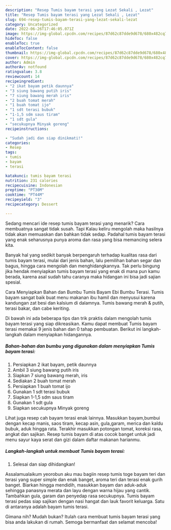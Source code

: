 ```yaml
---
description: "Resep Tumis bayam terasi yang Lezat Sekali , Lezat"
title: "Resep Tumis bayam terasi yang Lezat Sekali , Lezat"
slug: 694-resep-tumis-bayam-terasi-yang-lezat-sekali-lezat
category: Uncategorized
date: 2022-06-26T17:46:05.071Z
image: https://img-global.cpcdn.com/recipes/87d62c87dde9d678/680x482cq70/tumis-bayam-terasi-foto-resep-utama.jpg
hideToc: false
enableToc: true
enableTocContent: false
thumbnail: https://img-global.cpcdn.com/recipes/87d62c87dde9d678/680x482cq70/tumis-bayam-terasi-foto-resep-utama.jpg
cover: https://img-global.cpcdn.com/recipes/87d62c87dde9d678/680x482cq70/tumis-bayam-terasi-foto-resep-utama.jpg
author: Admin
authorAv: notfound
ratingvalue: 3.8
reviewcount: 14
recipeingredient:
- "2 ikat bayam petik daunnya"
- "3 siung bawang putih iris"
- "7 siung bawang merah iris"
- "2 buah tomat merah"
- "1 buah tomat ijo"
- "1 sdt terasi bubuk"
- "1-1,5 sdm saus tiram"
- "1 sdt gula"
- "secukupnya Minyak goreng"
recipeinstructions:

- "Sudah jadi dan siap dinikmati!"
categories:
- Resep
tags:
- tumis
- bayam
- terasi

katakunci: tumis bayam terasi 
nutrition: 231 calories
recipecuisine: Indonesian
preptime: "PT30M"
cooktime: "PT44M"
recipeyield: "3"
recipecategory: Dessert

---
```



Sedang mencari ide resep tumis bayam terasi yang menarik? Cara membuatnya sangat tidak susah. Tapi Kalau keliru mengolah maka hasilnya tidak akan memuaskan dan bahkan tidak sedap. Padahal tumis bayam terasi yang enak seharusnya punya aroma dan rasa yang bisa memancing selera kita.


Banyak hal yang sedikit banyak berpengaruh terhadap kualitas rasa dari tumis bayam terasi, mulai dari jenis bahan, lalu pemilihan bahan segar dan bagus, hingga cara mengolah dan menghidangkannya. Tak perlu bingung jika hendak menyiapkan tumis bayam terasi yang enak di mana pun kamu berada, karena asal sudah tahu caranya maka hidangan ini bisa jadi sajian spesial.

Cara Menyiapkan Bahan dan Bumbu Tumis Bayam Ebi Bumbu Terasi. Tumis bayam sangat baik buat menu makanan ibu hamil dan menyusui karena kandungan zat besi dan kalsium di dalamnya. Tumis bawang merah &amp; putih, terasi bakar, dan cabe keriting.


Di bawah ini ada beberapa tips dan trik praktis dalam mengolah tumis bayam terasi yang siap dikreasikan. Kamu dapat membuat Tumis bayam terasi memakai 9 jenis bahan dan 0 tahap pembuatan. Berikut ini langkah-langkah dalam menyiapkan hidangannya.

<!--inarticleads1-->

##### Bahan-bahan dan bumbu yang digunakan dalam menyiapkan Tumis bayam terasi:

1. Persiapkan 2 ikat bayam, petik daunnya
1. Ambil 3 siung bawang putih iris
1. Siapkan 7 siung bawang merah, iris
1. Sediakan 2 buah tomat merah
1. Persiapkan 1 buah tomat ijo
1. Gunakan 1 sdt terasi bubuk
1. Siapkan 1-1,5 sdm saus tiram
1. Gunakan 1 sdt gula
1. Siapkan secukupnya Minyak goreng


Lihat juga resep cah bayam terasi enak lainnya. Masukkan bayam,bumbui dengan kecap manis, saos tiram, kecap asin, gula,garam, merica dan kaldu bubuk, aduk hingga rata⁣. Terakhir masukkan potongan tomat, koreksi rasa, angkat dan sajikan⁣. Resep tumis bayam di atas cocok banget untuk jadi menu sayur kaya serat dan gizi dalam daftar makanan harianmu. 

<!--inarticleads2-->

##### Langkah-langkah untuk membuat Tumis bayam terasi:


1. Selesai dan siap dihidangkan!

Assalamualaikum yeorobun aku mau bagiin resep tumis toge bayam teri dan terasi yang super simple dan enak banget, aroma teri dan terasi enak gurih banget. Biarkan hingga mendidih, masukkan bayam dan aduk-aduk sehingga panasnya merata dan layu dengan warna hijau yang cantik. Tambahkan gula, garam dan penyedap rasa secukupnya. Tumis bayam terasi pedas siap sajikan dengan nasi hangat dan lauk favorit keluarga. Satu di antaranya adalah bayam tumis terasi. 

Gimana nih? Mudah bukan? Itulah cara membuat tumis bayam terasi yang bisa anda lakukan di rumah. Semoga bermanfaat dan selamat mencoba!
